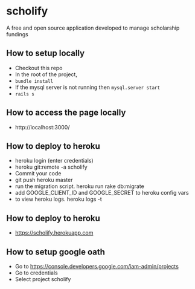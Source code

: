 # scholify

A free and open source application developed to manage scholarship fundings

## How to setup locally
- Checkout this repo
- In the root of the project,
- `bundle install`
- If the mysql server is not running then `mysql.server start`
- `rails s`

## How to access the page locally
- http://localhost:3000/

## How to deploy to heroku
- heroku login (enter credentials)
- heroku git:remote -a scholify
- Commit your code
- git push heroku master
- run the migration script. heroku run rake db:migrate
- add GOOGLE_CLIENT_ID and GOOGLE_SECRET to heroku config vars
- to view heroku logs. heroku logs -t

## How to deploy to heroku
- https://scholify.herokuapp.com 

## How to setup google oath
- Go to https://console.developers.google.com/iam-admin/projects
- Go to credentials
- Select project scholify
